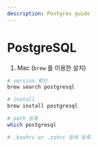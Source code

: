 ```yaml
---
description: Postgres guide
---
```


# PostgreSQL

1. Mac \(`brew` 를 이용한 설치\)

```bash
# version 확인
brew search postgresql

# install
brew install postgresql

# path 등록
which postgresql

# .bashrc or .zshrc 등에 등록
```

